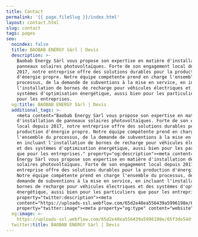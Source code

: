 ```yaml
---
title: Contact
permalink: '{{ page.fileSlug }}/index.html'
layout: contact.html
slug: contact
tags: pages
seo:
  noindex: false
  title: BAOBAB ENERGY Sàrl | Devis
  description: >-
    Baobab Energy Sàrl vous propose son expertise en matière d'installation de
    panneaux solaires photovoltaïques. Forte de son engagement local depuis
    2017, notre entreprise offre des solutions durables pour la production
    d'énergie propre. Notre équipe compétente prend en charge l'ensemble du
    processus, de la demande de subventions à la mise en service, en incluant
    l'installation de bornes de recharge pour véhicules électriques et des
    systèmes d'optimisation énergétique, aussi bien pour les particuliers que
    pour les entreprises.
  og:title: BAOBAB ENERGY Sàrl | Devis
  additional_tags: >-
    <meta content="Baobab Energy Sàrl vous propose son expertise en matière
    d'installation de panneaux solaires photovoltaïques. Forte de son engagement
    local depuis 2017, notre entreprise offre des solutions durables pour la
    production d'énergie propre. Notre équipe compétente prend en charge
    l'ensemble du processus, de la demande de subventions à la mise en service,
    en incluant l'installation de bornes de recharge pour véhicules électriques
    et des systèmes d'optimisation énergétique, aussi bien pour les particuliers
    que pour les entreprises." property="og:description"><meta content="Baobab
    Energy Sàrl vous propose son expertise en matière d'installation de panneaux
    solaires photovoltaïques. Forte de son engagement local depuis 2017, notre
    entreprise offre des solutions durables pour la production d'énergie propre.
    Notre équipe compétente prend en charge l'ensemble du processus, de la
    demande de subventions à la mise en service, en incluant l'installation de
    bornes de recharge pour véhicules électriques et des systèmes d'optimisation
    énergétique, aussi bien pour les particuliers que pour les entreprises."
    property="twitter:description"><meta
    content="https://uploads-ssl.webflow.com/65d2e48ea556439a5996198e/65f3de54dff58082d4b1add2_opengraph.jpg"
    property="twitter:image"><meta property="og:type" content="website">
  og:image: >-
    https://uploads-ssl.webflow.com/65d2e48ea556439a5996198e/65f3de54dff58082d4b1add2_opengraph.jpg
  twitter:title: BAOBAB ENERGY Sàrl | Devis
---
```



